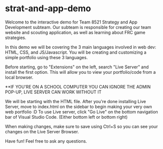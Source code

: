 # strat-and-app-demo
Welcome to the interactive demo for Team 8521 Strategy and App Development subteam. 
Our subteam is responsible for creating our team website and scouting application, as well as learning about FRC game strategies.

In this demo we will be covering the 3 main languages involved in web dev: HTML, CSS, and JS/Javascript.
You will be creating and customizing a simple portfolio using these 3 languages.

Before starting, go to "Extensions" on the left, search "Live Server" and install the first option. 
This will allow you to view your portfolio/code from a local browser.

**IF YOU'RE ON A SCHOOL COMPUTER YOU CAN IGNORE THE ADMIN POP-UP, LIVE SERVER CAN WORK WITHOUT IT

We will be starting with the HTML file. 
After you're done installing Live Server, move to index.html on the sidebar to begin making your very own web portfolio :D
To use Live server, click "Go Live" on the bottom navigation bar of Visual Studio Code. (Either bottom left or bottom right)

When making changes, make sure to save using Ctrl+S so you can see your changes on the Live Server Browser.

Have fun! Feel free to ask any questions.
